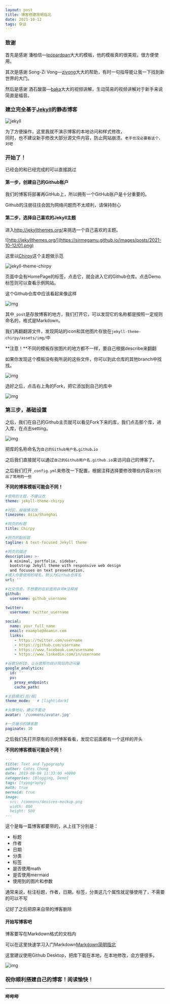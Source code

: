 ```yaml
---
layout: post
title: 博客搭建简明指北
date: 2021-10-12
tags: 杂谈
---
```


### 致谢

首先是感谢 潘柏信—[leopardpan](https://github.com/leopardpan "Github主页")大大的模板，他的模板真的很美观，很方便使用。

其次是感谢 Song-Zi Vong—[zivong](https://github.com/zivong "Github主页")大大的帮助，有时一句指导能让我一下找到新世界的大门。

然后是感谢 酒石酸菌—[baka](https://space.bilibili.com/4435845 "Bilibili空间")大大的视频讲解，生动简易的视频讲解对于新手来说简直是福音。


### 建立完全基于[Jekyll](https://jekyllcn.com/ "中文官网")的静态博客

![jekyll](https://jekyllcn.com/img/logo-2x.png)

为了方便操作，这里我就不演示博客的本地访问和样式修改，  
同时，也不建议新手修改大部分源文件内容，防止网站崩溃。`老手也没必要看这个，对吧`

### 开始了！

已经会的和已经完成的可以直接跳过

#### 第一步，创建自己的Github账户

我们的博客将部署再GitHub上，所以拥有一个GitHub账户是十分重要的。

Github的注册往往会因为网络问题而不太顺利，请保持耐心

#### 第二步，选择自己喜欢的Jekyll主题

进入<http://jekyllthemes.org/>来挑选一个自己喜欢的主题。

![http://jekyllthemes.org/](https://sirmegamu.github.io/images/posts/2021-10-12/01.png)

这里以[Chirpy](http://jekyllthemes.org/themes/jekyll-theme-chirpy/)这个主题做示范

![jekyll-theme-chirpy](https://sirmegamu.github.io/images/posts/2021-10-12/02.png)

页面中会有HomePage的标签，点击它，就会进入它的Github仓库。点击Demo标签则可以查看示例网站。

这个Github仓库中应该看起来像这样

![img](https://sirmegamu.github.io/images/posts/2021-10-12/03.png)

其中`_post`是存放博客的地方，我们打开它，可以发现它的名称都是按照一定规则命名的，格式是Markdown。

我们再翻翻源文件，发现网站的icon和其他图片存放在`jekyll-theme-chirpy/assets/img/`中

**注意！**不同的模板存放图片的地方都不一样，要自己根据describe来翻翻

如果你发现这个模板没有我所说的这些文件，你可以到此仓库的其他branch中找找。

![img](https://sirmegamu.github.io/images/posts/2021-10-12/04.png)

选好之后，点击右上角的Fork，把它添加到自己的库中

![img](https://sirmegamu.github.io/images/posts/2021-10-12/05.png)

### 第三步，基础设置

之后，我们在自己的Github主页就可以看见Fork下来的库，我们点击那个库，进入库，在点击setting。

![img](https://sirmegamu.github.io/images/posts/2021-10-12/06.png)

把库的名称命名为`自己的Github用户名`**.**`github`**.**`io`

之后我们直接就可以通过`自己的Github用户名.github.io`来访问自己的博客了。

之后我们打开`_config.yml`来修改一下配置，根据注释选择要修改哪些内容`我只列出了常用的一些`

**不同的博客模板可能会不同！**

~~~yaml
#使用的主题，不建议改
theme: jekyll-theme-chirpy

#时区，根据情况改
timezone: Asia/Shanghai

#网页的标题
title: Chirpy

#网页的副标题
tagline: A text-focused Jekyll theme

#网页的描述
description: >-                        
  A minimal, portfolio, sidebar,
  bootstrap Jekyll theme with responsive web design
  and focuses on text presentation.
#填入你要使用的域名，默认为Github仓库名
url: ''

#社交信息，不想要的在前面用井号#注释掉
github:
  username: github_username

twitter:
  username: twitter_username

social:
  name: your_full_name
  email: example@doamin.com            
  links:
    - https://twitter.com/username      
    - https://github.com/username       
    - https://www.facebook.com/username
    - https://www.linkedin.com/in/username

#谷歌分析ID，让谷歌帮你统计网站的访问量
google_analytics:
  id: ''              
  pv:
    proxy_endpoint:   
    cache_path:       

#主题模式[亮/暗]
theme_mode:   # [light|dark]

#头像地址，建议不要动
avatar: '/commons/avatar.jpg'

#一页展示的博客数
paginate: 10
~~~

之后我们先打开原有的示例博客看看，发现它前面都有一个这样的开头

**不同的博客模板可能会不同！**

~~~markdown
---
title: Text and Typography   
author: Cotes Chung
date: 2019-08-08 11:33:00 +0800
categories: [Blogging, Demo]
tags: [typography]
math: true
mermaid: true
image:
  src: /commons/devices-mockup.png
  width: 800
  height: 500
---
~~~

这个是每一篇博客都要带的，从上往下分别是：

- 标题
- 作者
- 日期
- 分类
- 标签
- 是否使用math
- 是否使用mermaid
- 使用到的图片和参数

通常来说，标注标题，作者，日期，标签，分类这几个属性就足够使用了，不需要的可以不写

记好了之后把原来自带的博客删除

#### 开始写博客吧

博客要写在Markdown格式的文档内

可以在这里快速学习入门Markdown[Markdown简明指北](https://sirmegamu.github.io/2021/09/md%E6%8C%87%E5%8C%97/)



这里建议使用Github Desktop，把库下载在本地，在本地修改，会方便很多。

![img](https://sirmegamu.github.io/images/posts/2021-10-12/07.png)

### 祝你顺利搭建自己的博客！阅读愉快！

****

**哔哔哔**


